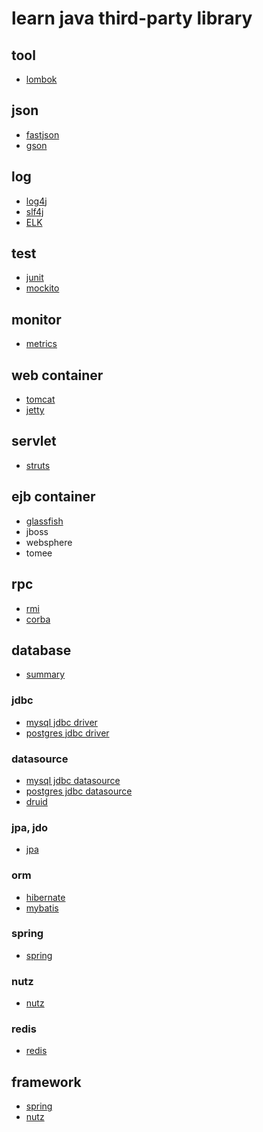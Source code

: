 # learn java third-party library

## tool

- [lombok](https://github.com/gaoxinge/something/tree/master/learn%20java/learn%20java%20third-party%20library/lombok)

## json

- [fastjson](https://github.com/gaoxinge/something/tree/master/learn%20java/learn%20java%20third-party%20library/fastjson)
- [gson](https://github.com/gaoxinge/something/tree/master/learn%20java/learn%20java%20third-party%20library/gson)

## log

- [log4j](https://github.com/gaoxinge/something/tree/master/learn%20java/learn%20java%20third-party%20library/log4j)
- [slf4j](https://github.com/gaoxinge/something/tree/master/learn%20java/learn%20java%20third-party%20library/slf4j)
- [ELK](https://github.com/gaoxinge/something/tree/master/learn%20java/learn%20java%20third-party%20library/ELK)

## test

- [junit](https://github.com/gaoxinge/something/tree/master/learn%20java/learn%20java%20third-party%20library/junit)
- [mockito](https://github.com/gaoxinge/something/tree/master/learn%20java/learn%20java%20third-party%20library/mockito)

## monitor

- [metrics](https://github.com/gaoxinge/something/tree/master/learn%20java/learn%20java%20third-party%20library/metrics)

## web container

- [tomcat](https://github.com/gaoxinge/something/tree/master/learn%20java/learn%20java%20third-party%20library/tomcat)
- [jetty](https://github.com/gaoxinge/something/tree/master/learn%20java/learn%20java%20third-party%20library/jetty)

## servlet

- [struts](https://github.com/gaoxinge/something/tree/master/learn%20java/learn%20java%20third-party%20library/struts)

## ejb container

- [glassfish](https://github.com/gaoxinge/something/tree/master/learn%20java/learn%20java%20third-party%20library/glassfish)
- jboss
- websphere
- tomee

## rpc

- [rmi](https://github.com/gaoxinge/something/tree/master/learn%20java/learn%20java%20third-party%20library/rmi)
- [corba](https://github.com/gaoxinge/something/tree/master/learn%20java/learn%20java%20third-party%20library/corba)

## database

- [summary](https://github.com/gaoxinge/something/tree/master/learn%20java/learn%20java%20third-party%20library/summary)

### jdbc

- [mysql jdbc driver](https://github.com/gaoxinge/something/tree/master/learn%20java/learn%20java%20third-party%20library/mysql%20jdbc%20driver)
- [postgres jdbc driver](https://github.com/gaoxinge/something/tree/master/learn%20java/learn%20java%20third-party%20library/postgres%20jdbc%20driver)

### datasource

- [mysql jdbc datasource](https://github.com/gaoxinge/something/tree/master/learn%20java/learn%20java%20third-party%20library/mysql%20jdbc%20datasource)
- [postgres jdbc datasource](https://github.com/gaoxinge/something/tree/master/learn%20java/learn%20java%20third-party%20library/postgres%20jdbc%20datasource)
- [druid](https://github.com/gaoxinge/something/tree/master/learn%20java/learn%20java%20third-party%20library/druid)

### jpa, jdo

- [jpa](https://github.com/gaoxinge/something/tree/master/learn%20java/learn%20java%20third-party%20library/jpa)

### orm
  
- [hibernate](https://github.com/gaoxinge/something/tree/master/learn%20java/learn%20java%20third-party%20library/hibernate)
- [mybatis](https://github.com/gaoxinge/something/tree/master/learn%20java/learn%20java%20third-party%20library/mybatis)

### spring

- [spring](https://github.com/gaoxinge/something/tree/master/learn%20java/learn%20java%20third-party%20library/spring)

### nutz

- [nutz](https://github.com/gaoxinge/something/tree/master/learn%20java/learn%20java%20third-party%20library/nutz)

### redis

- [redis](https://github.com/gaoxinge/something/tree/master/learn%20java/learn%20java%20third-party%20library/redis)

## framework

- [spring](https://github.com/gaoxinge/something/tree/master/learn%20java/learn%20java%20third-party%20library/spring_)
- [nutz](https://github.com/gaoxinge/something/tree/master/learn%20java/learn%20java%20third-party%20library/nutz_)
